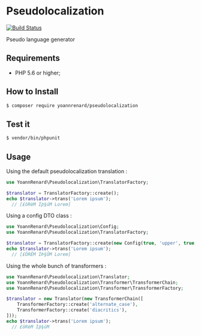 # Pseudolocalization

[![Build Status](https://travis-ci.org/yoannrenard/pseudolocalization.svg?branch=master)](https://travis-ci.org/yoannrenard/pseudolocalization)  

Pseudo language generator

## Requirements

* PHP 5.6 or higher;

## How to Install

```bash
$ composer require yoannrenard/pseudolocalization
```

## Test it

```bash
$ vendor/bin/phpunit
```

## Usage

Using the default pseudolocalization translation : 

```php
use YoannRenard\Pseudolocalization\TranslatorFactory;

$translator = TranslatorFactory::create();
echo $translator->trans('Lorem ipsum');
  // [£ôRèM Ìƥ§úM Lorem]
```

Using a config DTO class :  

```php
use YoannRenard\Pseudolocalization\Config;
use YoannRenard\Pseudolocalization\TranslatorFactory;

$translator = TranslatorFactory::create(new Config(true, 'upper', true, true));
echo $translator->trans('Lorem ipsum');
  // [£ÓRÉM ÌÞ§ÛM Lorem]
```

Using the whole bunch of transformers :

```php
use YoannRenard\Pseudolocalization\Translator;
use YoannRenard\Pseudolocalization\Transformer\TransformerChain;
use YoannRenard\Pseudolocalization\Transformer\TransformerFactory;

$translator = new Translator(new TransformerChain([
    TransformerFactory::create('alternate_case'),
    TransformerFactory::create('diacritics'),
]));
echo $translator->trans('Lorem ipsum');
  // £ôRèM Ìƥ§úM
```
